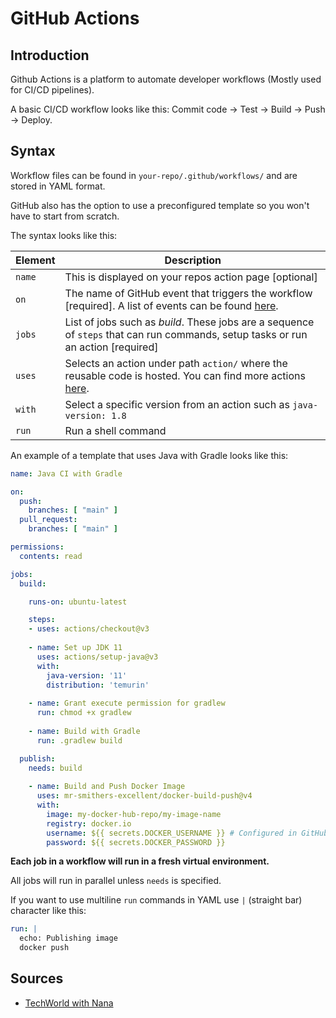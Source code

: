 # GitHub Actions

## Introduction

Github Actions is a platform to automate developer workflows (Mostly used for CI/CD pipelines).

A basic CI/CD workflow looks like this: Commit code &rarr; Test &rarr; Build &rarr; Push &rarr; Deploy.

## Syntax

Workflow files can be found in `your-repo/.github/workflows/` and are stored in YAML format.

GitHub also has the option to use a preconfigured template so you won't have to start from scratch.

The syntax looks like this:

|Element|Description|
|---|---|
|`name`|This is displayed on your repos action page [optional]|
|`on`|The name of GitHub event that triggers the workflow [required]. A list of events can be found [here](https://docs.github.com/cn/actions/using-workflows/events-that-trigger-workflows).|
|`jobs`|List of jobs such as *build*. These jobs are a sequence of `steps` that can run commands, setup tasks or run an action [required]|
|`uses`|Selects an action under path `action/` where the reusable code is hosted. You can find more actions [here](https://github.com/actions).|
|`with`|Select a specific version from an action such as `java-version: 1.8`|
|`run`|Run a shell command|

An example of a template that uses Java with Gradle looks like this:

```yml
name: Java CI with Gradle

on:
  push:
    branches: [ "main" ]
  pull_request:
    branches: [ "main" ]

permissions:
  contents: read

jobs:
  build:

    runs-on: ubuntu-latest

    steps:
    - uses: actions/checkout@v3
    
    - name: Set up JDK 11
      uses: actions/setup-java@v3
      with:
        java-version: '11'
        distribution: 'temurin'
    
    - name: Grant execute permission for gradlew
      run: chmod +x gradlew
    
    - name: Build with Gradle
      run: .gradlew build

  publish:
    needs: build
    
    - name: Build and Push Docker Image
      uses: mr-smithers-excellent/docker-build-push@v4
      with:
        image: my-docker-hub-repo/my-image-name
        registry: docker.io
        username: ${{ secrets.DOCKER_USERNAME }} # Configured in GitHub Settings -> Secrets
        password: ${{ secrets.DOCKER_PASSWORD }}
```

**Each job in a workflow will run in a fresh virtual environment.**

All jobs will run in parallel unless `needs` is specified.

If you want to use multiline `run` commands in YAML use `|` (straight bar) character like this:

```yml
run: |
  echo: Publishing image
  docker push
```

## Sources

- [TechWorld with Nana](https://www.youtube.com/watch?v=R8_veQiYBjI)
